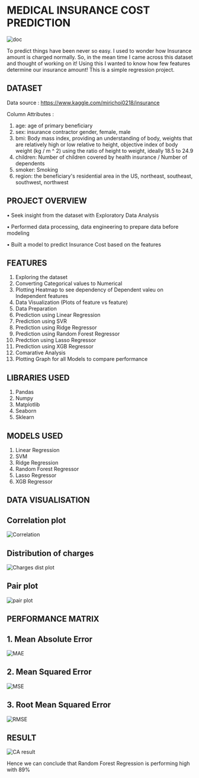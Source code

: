 # MEDICAL INSURANCE COST PREDICTION

![doc](https://user-images.githubusercontent.com/95271427/156216091-76460dd9-e607-4561-910b-d5368f3befa4.gif)

To predict things have been never so easy. I used to wonder how Insurance amount is charged normally. So, in the mean time I came across this dataset and thought of working on it! Using this I wanted to know how few features determine our insurance amount! This is a simple regression project.

## DATASET

Data source : https://www.kaggle.com/mirichoi0218/insurance

Column Attributes :

1. age: age of primary beneficiary
2. sex: insurance contractor gender, female, male
3. bmi: Body mass index, providing an understanding of body, weights that are relatively high or low relative to height, objective index of body weight (kg / m ^ 2) using the ratio of height to weight, ideally 18.5 to 24.9
4. children: Number of children covered by health insurance / Number of dependents
5. smoker: Smoking
6. region: the beneficiary's residential area in the US, northeast, southeast, southwest, northwest


## PROJECT OVERVIEW
• Seek insight from the dataset with Exploratory Data Analysis

• Performed data processing, data engineering to prepare data before modeling

• Built a model to predict Insurance Cost based on the features


## FEATURES
1. Exploring the dataset
2. Converting Categorical values to Numerical
3. Plotting Heatmap to see dependency of Dependent valeu on Independent features
4. Data Visualization (Plots of feature vs feature)
5. Data Preparation
6. Prediction using Linear Regression
7. Prediction using SVR
8. Prediction using Ridge Regressor
9. Prediction using Random Forest Regressor
10. Predction using Lasso Regressor
11. Prediction using XGB Regressor
12. Comarative Analysis
13. Plotting Graph for all Models to compare performance

## LIBRARIES USED
1. Pandas
2. Numpy
3. Matplotlib
4. Seaborn
5. Sklearn

## MODELS USED

1. Linear Regression
2. SVM
3. Ridge Regression
4. Random Forest Regressor
5. Lasso Regressor
6. XGB Regressor

## DATA VISUALISATION

## Correlation plot
![Correlation](https://user-images.githubusercontent.com/95271427/156747322-3fabc277-35bd-41bf-b78a-68ed89265244.png)


## Distribution of charges
![Charges dist plot](https://user-images.githubusercontent.com/95271427/156747225-73cd33a0-f09c-441d-b948-5c69aece95a7.png)

## Pair plot
![pair plot](https://user-images.githubusercontent.com/95271427/156747375-efa85f77-f2ac-4491-b99a-9fb36a0b17e3.png)


## PERFORMANCE MATRIX

## 1. Mean Absolute Error

![MAE](https://user-images.githubusercontent.com/95271427/156746890-9a2a9bce-4cf4-4846-9896-7e7e52763adb.png)

## 2. Mean Squared Error

![MSE](https://user-images.githubusercontent.com/95271427/156746971-0e97d233-ec6c-41a5-8649-53716b62ffcd.png)

## 3. Root Mean Squared Error

![RMSE](https://user-images.githubusercontent.com/95271427/156747012-cb365ab3-85e4-4e07-ab97-18e851f980d4.png)

## RESULT


![CA result](https://user-images.githubusercontent.com/95271427/156746469-0b3cb0a2-07d0-4889-86d9-4da28d061f18.png)

Hence we can conclude that Random Forest Regression is performing high with 89%


